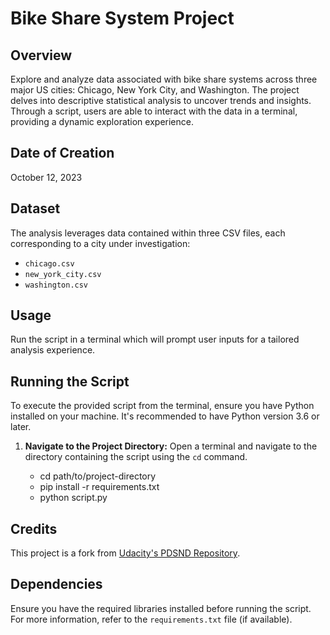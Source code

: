 # Bike Share System Project

## Overview
Explore and analyze data associated with bike share systems across three major US cities: Chicago, New York City, and Washington. The project delves into descriptive statistical analysis to uncover trends and insights. Through a script, users are able to interact with the data in a terminal, providing a dynamic exploration experience.

## Date of Creation
October 12, 2023

## Dataset
The analysis leverages data contained within three CSV files, each corresponding to a city under investigation:
- `chicago.csv`
- `new_york_city.csv`
- `washington.csv`

## Usage
Run the script in a terminal which will prompt user inputs for a tailored analysis experience.
## Running the Script

To execute the provided script from the terminal, ensure you have Python installed on your machine. It's recommended to have Python version 3.6 or later.

1. **Navigate to the Project Directory:**
   Open a terminal and navigate to the directory containing the script using the `cd` command. 
  
   - cd path/to/project-directory
   - pip install -r requirements.txt
   - python script.py

## Credits
This project is a fork from [Udacity's PDSND Repository](https://github.com/udacity/pdsnd_github).

## Dependencies
Ensure you have the required libraries installed before running the script. For more information, refer to the `requirements.txt` file (if available).
